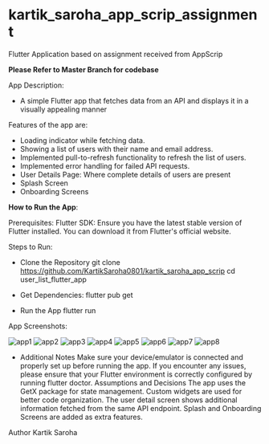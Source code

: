 # kartik_saroha_app_scrip_assignment
 Flutter Application based on assignment received from AppScrip
 
**Please Refer to Master Branch for codebase**

App Description: 
- A simple Flutter app that fetches data from an API and displays it in a visually appealing manner

Features of the app are: 
 -	Loading indicator while fetching data.
 -	Showing a list of users with their name and email address.
 -	Implemented pull-to-refresh functionality to refresh the list of users.
 -	Implemented error handling for failed API requests.
 -	User Details Page: Where complete details of users are present
 -	Splash Screen
 -	Onboarding Screens


**How to Run the App**:

Prerequisites:
Flutter SDK: Ensure you have the latest stable version of Flutter installed. You can download it from Flutter's official website.

Steps to Run:
- Clone the Repository
git clone https://github.com/KartikSaroha0801/kartik_saroha_app_scrip
cd user_list_flutter_app

- Get Dependencies:
flutter pub get

- Run the App
flutter run


App Screenshots: 
 
![app1](https://github.com/user-attachments/assets/0ce976d3-0857-49f6-81bd-c766ca678d47)
![app2](https://github.com/user-attachments/assets/2a446f5a-79fe-467c-b1ce-e5dec007c381)
![app3](https://github.com/user-attachments/assets/e7b9afc8-5c07-4148-b5b2-af9c8631201f)
![app4](https://github.com/user-attachments/assets/bcef3fee-bf6e-4db3-957a-74c781a33b0d)
![app5](https://github.com/user-attachments/assets/49905766-1bf0-47a0-b8b3-f24a5d03a4f3)
![app6](https://github.com/user-attachments/assets/c342176f-a479-4d46-93a5-b11bc0c2b107)
![app7](https://github.com/user-attachments/assets/33670be7-8d24-4ed8-8c0a-d15f443808ec)
![app8](https://github.com/user-attachments/assets/b04fcd1d-94cb-4ed4-8567-48d6a3f3c691)



- Additional Notes
Make sure your device/emulator is connected and properly set up before running the app.
If you encounter any issues, please ensure that your Flutter environment is correctly configured by running flutter doctor.
Assumptions and Decisions
The app uses the GetX package for state management.
Custom widgets are used for better code organization.
The user detail screen shows additional information fetched from the same API endpoint.
Splash and Onboarding Screens are added as extra features.

Author
Kartik Saroha

